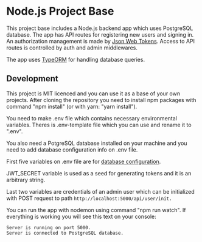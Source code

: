 # Node.js Project Base

This project base includes a Node.js backend app which uses PostgreSQL database. The app has API routes for registering new users and signing in. 
An authorization management is made by [Json Web Tokens](https://www.npmjs.com/package/jsonwebtoken). Access to API routes is controlled by auth and admin middlewares.

The app uses [TypeORM](https://typeorm.io/#/) for handling database queries.

## Development

This project is MIT licenced and you can use it as a base of your own projects. After cloning the repository you need to install npm packages with command "npm install" (or with yarn: "yarn install").

You need to make .env file which contains necessary environmental variables. Theres is .env-template file which you can use and rename it to ".env". 

You also need a PotgreSQL database installed on your machine and you need to add database configuration info on .env file.

First five variables on .env file are for [database configuration](https://typeorm.io/#/using-ormconfig/using-environment-variables).

JWT_SECRET variable is used as a seed for generating tokens and it is an arbitrary string. 

Last two variables are credentials of an admin user which can be initialized with POST request to path ```http://localhost:5000/api/user/init.```

You can run the app with nodemon using command "npm run watch". If everything is working you will see this text on your console:

```
Server is running on port 5000.
Server is connected to PostgreSQL database.
```
